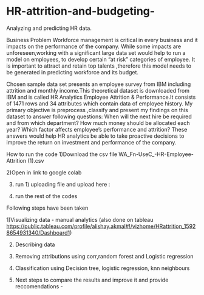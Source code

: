 # HR-attrition-and-budgeting-
Analyzing and predicting HR data.

Business Problem
Workforce management is critical in every business and it impacts on the performance of the company. While some impacts are unforeseen,working with a significant large data set would help to run a model on employees, to develop certain “at risk” categories of employee. It is important to attract and retain top talents ,therefore this model needs to be generated in predicting workforce and its budget.

Chosen sample data set presents an employee survey from IBM including attrition and monthly income.This theoretical dataset is downloaded from IBM and is called HR Analytics Employee Attrition & Performance.It consists of 1471 rows and 34 attributes which contain data of employee history. My primary objective is preprocess ,classify and present my findings on this dataset to answer following questions: 
When will the next hire be required and from which department?
How much money should be allocated each year?
Which factor affects employee’s performance and attrition?
These answers would help HR analytics be able to take proactive decisions to improve the return on investment and performance of the company.


How to run the code 
1)Download the csv file WA_Fn-UseC_-HR-Employee-Attrition (1).csv

2)Open in link to google colab

3) run 1) uploading file and upload here :

4) run the rest of the codes 


Following steps have been taken

1)Visualizing data - manual analytics (also done on tableau
https://public.tableau.com/profile/alishay.akmal#!/vizhome/HRattrition_15928654931340/Dashboard1)

2) Describing data 

3) Removing attributions using corr,random forest and Logistic regression

4) Classification  using  Decision tree, logistic regression, knn neighbours 

5) Next steps to compare the results and improve it and provide reccomendations - 



